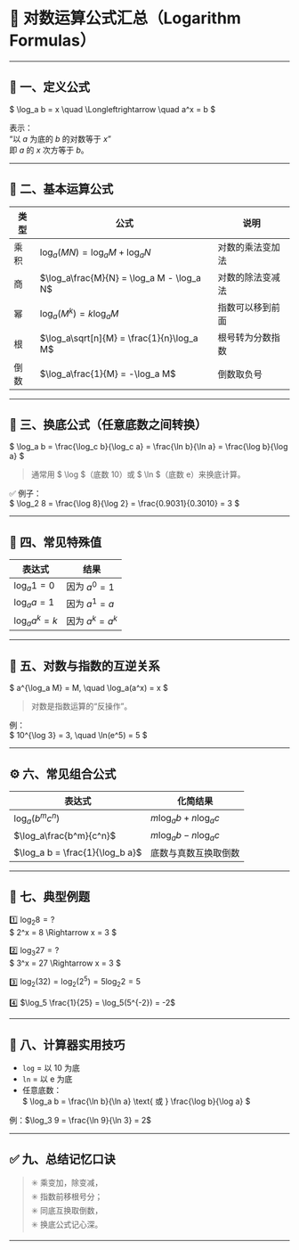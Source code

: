 # 📘 对数运算公式汇总（Logarithm Formulas）

---

## 🧮 一、定义公式

$
\log_a b = x \quad \Longleftrightarrow \quad a^x = b
$

表示：  
“以 $a$ 为底的 $b$ 的对数等于 $x$”  
即 $a$ 的 $x$ 次方等于 $b$。

---

## 🧠 二、基本运算公式

| 类型 | 公式 | 说明 |
|------|------|------|
| 乘积 | $\log_a(MN) = \log_a M + \log_a N$ | 对数的乘法变加法 |
| 商 | $\log_a\frac{M}{N} = \log_a M - \log_a N$ | 对数的除法变减法 |
| 幂 | $\log_a(M^k) = k \log_a M$ | 指数可以移到前面 |
| 根 | $\log_a\sqrt[n]{M} = \frac{1}{n}\log_a M$ | 根号转为分数指数 |
| 倒数 | $\log_a\frac{1}{M} = -\log_a M$ | 倒数取负号 |

---

## 🧾 三、换底公式（任意底数之间转换）

$
\log_a b = \frac{\log_c b}{\log_c a} = \frac{\ln b}{\ln a} = \frac{\log b}{\log a}
$

> 通常用 $ \log $（底数 10）或 $ \ln $（底数 e）来换底计算。

✅ 例子：  
$
\log_2 8 = \frac{\log 8}{\log 2} = \frac{0.9031}{0.3010} = 3
$

---

## 🔢 四、常见特殊值

| 表达式 | 结果 |
|---------|------|
| $\log_a 1 = 0$ | 因为 $a^0 = 1$ |
| $\log_a a = 1$ | 因为 $a^1 = a$ |
| $\log_a a^k = k$ | 因为 $a^k = a^k$ |

---

## 🧩 五、对数与指数的互逆关系

$
a^{\log_a M} = M, \quad \log_a(a^x) = x
$

> 对数是指数运算的“反操作”。

例：  
$
10^{\log 3} = 3, \quad \ln(e^5) = 5
$

---

## ⚙️ 六、常见组合公式

| 表达式 | 化简结果 |
|---------|-----------|
| $\log_a(b^m c^n)$ | $m\log_a b + n\log_a c$ |
| $\log_a\frac{b^m}{c^n}$ | $m\log_a b - n\log_a c$ |
| $\log_a b = \frac{1}{\log_b a}$ | 底数与真数互换取倒数 |

---

## 🌟 七、典型例题

1️⃣ $\log_2 8 = ?$  
$
2^x = 8 \Rightarrow x = 3
$

2️⃣ $\log_3 27 = ?$  
$
3^x = 27 \Rightarrow x = 3
$

3️⃣ $\log_2(32) = \log_2(2^5) = 5 \log_2 2 = 5$

4️⃣ $\log_5 \frac{1}{25} = \log_5(5^{-2}) = -2$

---

## 🧮 八、计算器实用技巧

- `log` = 以 10 为底  
- `ln` = 以 e 为底  
- 任意底数：  
  $
  \log_a b = \frac{\ln b}{\ln a} \text{ 或 } \frac{\log b}{\log a}
  $

例：$\log_3 9 = \frac{\ln 9}{\ln 3} = 2$

---

## ✅ 九、总结记忆口诀

> ✳️ 乘变加，除变减，  
> ✳️ 指数前移根号分；  
> ✳️ 同底互换取倒数，  
> ✳️ 换底公式记心深。

---

